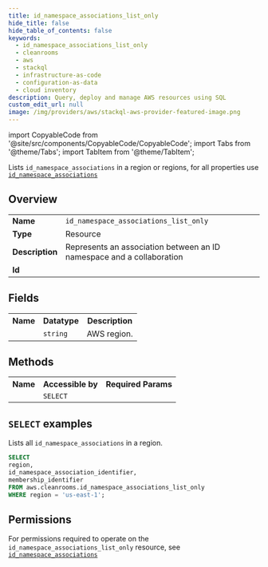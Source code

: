 ```yaml
---
title: id_namespace_associations_list_only
hide_title: false
hide_table_of_contents: false
keywords:
  - id_namespace_associations_list_only
  - cleanrooms
  - aws
  - stackql
  - infrastructure-as-code
  - configuration-as-data
  - cloud inventory
description: Query, deploy and manage AWS resources using SQL
custom_edit_url: null
image: /img/providers/aws/stackql-aws-provider-featured-image.png
---
```


import CopyableCode from '@site/src/components/CopyableCode/CopyableCode';
import Tabs from '@theme/Tabs';
import TabItem from '@theme/TabItem';

Lists <code>id_namespace_associations</code> in a region or regions, for all properties use <a href="/providers/aws/serviceName/id_namespace_associations/"><code>id_namespace_associations</code></a>

## Overview
<table><tbody>
<tr><td><b>Name</b></td><td><code>id_namespace_associations_list_only</code></td></tr>
<tr><td><b>Type</b></td><td>Resource</td></tr>
<tr><td><b>Description</b></td><td>Represents an association between an ID namespace and a collaboration</td></tr>
<tr><td><b>Id</b></td><td><CopyableCode code="aws.cleanrooms.id_namespace_associations_list_only" /></td></tr>
</tbody></table>

## Fields
<table><tbody><tr><th>Name</th><th>Datatype</th><th>Description</th></tr><tr><td><CopyableCode code="region" /></td><td><code>string</code></td><td>AWS region.</td></tr>
</tbody></table>

## Methods

<table><tbody>
  <tr>
    <th>Name</th>
    <th>Accessible by</th>
    <th>Required Params</th>
  </tr>
  <tr>
    <td><CopyableCode code="list_resources" /></td>
    <td><code>SELECT</code></td>
    <td><CopyableCode code="region" /></td>
  </tr>
</tbody></table>

## `SELECT` examples
Lists all <code>id_namespace_associations</code> in a region.
```sql
SELECT
region,
id_namespace_association_identifier,
membership_identifier
FROM aws.cleanrooms.id_namespace_associations_list_only
WHERE region = 'us-east-1';
```


## Permissions

For permissions required to operate on the <code>id_namespace_associations_list_only</code> resource, see <a href="/providers/aws/cleanrooms/id_namespace_associations/#permissions"><code>id_namespace_associations</code></a>

